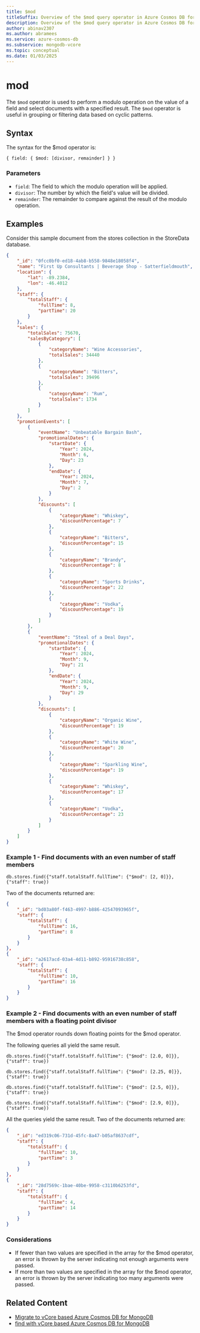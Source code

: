 ```yaml
---
title: $mod
titleSuffix: Overview of the $mod query operator in Azure Cosmos DB for MongoDB vCore
description: Overview of the $mod query operator in Azure Cosmos DB for MongoDB vCore
author: abinav2307
ms.author: abramees
ms.service: azure-cosmos-db
ms.subservice: mongodb-vcore
ms.topic: conceptual
ms.date: 01/03/2025
---
```


# mod

The `$mod` operator is used to perform a modulo operation on the value of a field and select documents with a specified result. The `$mod` operator is useful in grouping or filtering data based on cyclic patterns.

## Syntax
The syntax for the $mod operator is:

```mongodb
{ field: { $mod: [divisor, remainder] } }
```

### Parameters

- `field`: The field to which the modulo operation will be applied.
- `divisor`: The number by which the field's value will be divided.
- `remainder`: The remainder to compare against the result of the modulo operation.

## Examples

Consider this sample document from the stores collection in the StoreData database.

```json
{
    "_id": "0fcc0bf0-ed18-4ab8-b558-9848e18058f4",
    "name": "First Up Consultants | Beverage Shop - Satterfieldmouth",
    "location": {
        "lat": -89.2384,
        "lon": -46.4012
    },
    "staff": {
        "totalStaff": {
            "fullTime": 8,
            "partTime": 20
        }
    },
    "sales": {
        "totalSales": 75670,
        "salesByCategory": [
            {
                "categoryName": "Wine Accessories",
                "totalSales": 34440
            },
            {
                "categoryName": "Bitters",
                "totalSales": 39496
            },
            {
                "categoryName": "Rum",
                "totalSales": 1734
            }
        ]
    },
    "promotionEvents": [
        {
            "eventName": "Unbeatable Bargain Bash",
            "promotionalDates": {
                "startDate": {
                    "Year": 2024,
                    "Month": 6,
                    "Day": 23
                },
                "endDate": {
                    "Year": 2024,
                    "Month": 7,
                    "Day": 2
                }
            },
            "discounts": [
                {
                    "categoryName": "Whiskey",
                    "discountPercentage": 7
                },
                {
                    "categoryName": "Bitters",
                    "discountPercentage": 15
                },
                {
                    "categoryName": "Brandy",
                    "discountPercentage": 8
                },
                {
                    "categoryName": "Sports Drinks",
                    "discountPercentage": 22
                },
                {
                    "categoryName": "Vodka",
                    "discountPercentage": 19
                }
            ]
        },
        {
            "eventName": "Steal of a Deal Days",
            "promotionalDates": {
                "startDate": {
                    "Year": 2024,
                    "Month": 9,
                    "Day": 21
                },
                "endDate": {
                    "Year": 2024,
                    "Month": 9,
                    "Day": 29
                }
            },
            "discounts": [
                {
                    "categoryName": "Organic Wine",
                    "discountPercentage": 19
                },
                {
                    "categoryName": "White Wine",
                    "discountPercentage": 20
                },
                {
                    "categoryName": "Sparkling Wine",
                    "discountPercentage": 19
                },
                {
                    "categoryName": "Whiskey",
                    "discountPercentage": 17
                },
                {
                    "categoryName": "Vodka",
                    "discountPercentage": 23
                }
            ]
        }
    ]
}
```

### Example 1 - Find documents with an even number of staff members

```mongodb
db.stores.find({"staff.totalStaff.fullTime": {"$mod": [2, 0]}}, {"staff": true})
```

Two of the documents returned are:
```json
{
    "_id": "bd03a80f-f463-4997-b886-42547093965f",
    "staff": {
        "totalStaff": {
            "fullTime": 16,
            "partTime": 8
        }
    }
},
{
    "_id": "a2617acd-03a4-4d11-b892-95916738c858",
    "staff": {
        "totalStaff": {
            "fullTime": 10,
            "partTime": 16
        }
    }
}
```

### Example 2 - Find documents with an even number of staff members with a floating point divisor

The $mod operator rounds down floating points for the $mod operator.

The following queries all yield the same result.

```mongodb
db.stores.find({"staff.totalStaff.fullTime": {"$mod": [2.0, 0]}}, {"staff": true})
```

```mongodb
db.stores.find({"staff.totalStaff.fullTime": {"$mod": [2.25, 0]}}, {"staff": true})
```

```mongodb
db.stores.find({"staff.totalStaff.fullTime": {"$mod": [2.5, 0]}}, {"staff": true})
```

```mongodb
db.stores.find({"staff.totalStaff.fullTime": {"$mod": [2.9, 0]}}, {"staff": true})
```

All the queries yield the same result. Two of the documents returned are:
```json
{
    "_id": "ed319c06-731d-45fc-8a47-b05af8637cdf",
    "staff": {
        "totalStaff": {
            "fullTime": 10,
            "partTime": 3
        }
    }
},
{
    "_id": "28d7569c-1bae-40be-9958-c3110b6253fd",
    "staff": {
        "totalStaff": {
            "fullTime": 4,
            "partTime": 14
        }
    }
}
```

### Considerations
- If fewer than two values are specified in the array for the $mod operator, an error is thrown by the server indicating not enough arguments were passed. 
- If more than two values are specified in the array for the $mod operator, an error is thrown by the server indicating too many arguments were passed.

## Related Content

- [Migrate to vCore based Azure Cosmos DB for MongoDB](https://learn.microsoft.com/en-us/azure/cosmos-db/mongodb/vcore/migration-options)
- [find with vCore based Azure Cosmos DB for MongoDB](find.md)
